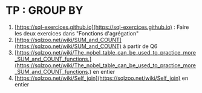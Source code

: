 # TP : GROUP BY

1. [https://sql-exercices.github.io](https://sql-exercices.github.io) : Faire les deux exercices dans "Fonctions d'agrégation" 
2. [https://sqlzoo.net/wiki/SUM_and_COUNT](https://sqlzoo.net/wiki/SUM_and_COUNT) à partir de Q6
3. [https://sqlzoo.net/wiki/The_nobel_table_can_be_used_to_practice_more_SUM_and_COUNT_functions.](https://sqlzoo.net/wiki/The_nobel_table_can_be_used_to_practice_more_SUM_and_COUNT_functions.) en entier
3. [https://sqlzoo.net/wiki/Self_join](https://sqlzoo.net/wiki/Self_join) en entier
